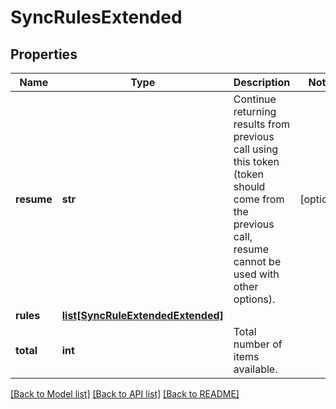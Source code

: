 # SyncRulesExtended

## Properties
Name | Type | Description | Notes
------------ | ------------- | ------------- | -------------
**resume** | **str** | Continue returning results from previous call using this token (token should come from the previous call, resume cannot be used with other options). | [optional] 
**rules** | [**list[SyncRuleExtendedExtended]**](SyncRuleExtendedExtended.md) |  | 
**total** | **int** | Total number of items available. | 

[[Back to Model list]](../README.md#documentation-for-models) [[Back to API list]](../README.md#documentation-for-api-endpoints) [[Back to README]](../README.md)


